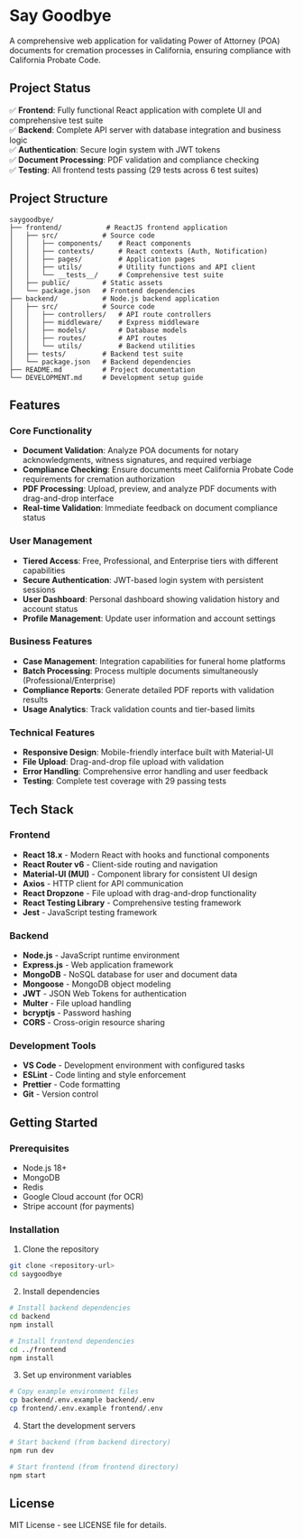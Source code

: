 # Say Goodbye

A comprehensive web application for validating Power of Attorney (POA) documents for cremation processes in California, ensuring compliance with California Probate Code.

## Project Status

✅ **Frontend**: Fully functional React application with complete UI and comprehensive test suite  
✅ **Backend**: Complete API server with database integration and business logic  
✅ **Authentication**: Secure login system with JWT tokens  
✅ **Document Processing**: PDF validation and compliance checking  
✅ **Testing**: All frontend tests passing (29 tests across 6 test suites)

## Project Structure

```
saygoodbye/
├── frontend/           # ReactJS frontend application
│   ├── src/           # Source code
│   │   ├── components/    # React components
│   │   ├── contexts/      # React contexts (Auth, Notification)
│   │   ├── pages/         # Application pages
│   │   ├── utils/         # Utility functions and API client
│   │   └── __tests__/     # Comprehensive test suite
│   ├── public/        # Static assets
│   └── package.json   # Frontend dependencies
├── backend/           # Node.js backend application
│   ├── src/           # Source code
│   │   ├── controllers/   # API route controllers
│   │   ├── middleware/    # Express middleware
│   │   ├── models/        # Database models
│   │   ├── routes/        # API routes
│   │   └── utils/         # Backend utilities
│   ├── tests/         # Backend test suite
│   └── package.json   # Backend dependencies
├── README.md          # Project documentation
└── DEVELOPMENT.md     # Development setup guide
```

## Features

### Core Functionality
- **Document Validation**: Analyze POA documents for notary acknowledgments, witness signatures, and required verbiage
- **Compliance Checking**: Ensure documents meet California Probate Code requirements for cremation authorization
- **PDF Processing**: Upload, preview, and analyze PDF documents with drag-and-drop interface
- **Real-time Validation**: Immediate feedback on document compliance status

### User Management
- **Tiered Access**: Free, Professional, and Enterprise tiers with different capabilities
- **Secure Authentication**: JWT-based login system with persistent sessions
- **User Dashboard**: Personal dashboard showing validation history and account status
- **Profile Management**: Update user information and account settings

### Business Features
- **Case Management**: Integration capabilities for funeral home platforms
- **Batch Processing**: Process multiple documents simultaneously (Professional/Enterprise)
- **Compliance Reports**: Generate detailed PDF reports with validation results
- **Usage Analytics**: Track validation counts and tier-based limits

### Technical Features
- **Responsive Design**: Mobile-friendly interface built with Material-UI
- **File Upload**: Drag-and-drop file upload with validation
- **Error Handling**: Comprehensive error handling and user feedback
- **Testing**: Complete test coverage with 29 passing tests

## Tech Stack

### Frontend
- **React 18.x** - Modern React with hooks and functional components
- **React Router v6** - Client-side routing and navigation
- **Material-UI (MUI)** - Component library for consistent UI design
- **Axios** - HTTP client for API communication
- **React Dropzone** - File upload with drag-and-drop functionality
- **React Testing Library** - Comprehensive testing framework
- **Jest** - JavaScript testing framework

### Backend
- **Node.js** - JavaScript runtime environment
- **Express.js** - Web application framework
- **MongoDB** - NoSQL database for user and document data
- **Mongoose** - MongoDB object modeling
- **JWT** - JSON Web Tokens for authentication
- **Multer** - File upload handling
- **bcryptjs** - Password hashing
- **CORS** - Cross-origin resource sharing

### Development Tools
- **VS Code** - Development environment with configured tasks
- **ESLint** - Code linting and style enforcement
- **Prettier** - Code formatting
- **Git** - Version control

## Getting Started

### Prerequisites
- Node.js 18+
- MongoDB
- Redis
- Google Cloud account (for OCR)
- Stripe account (for payments)

### Installation

1. Clone the repository
```bash
git clone <repository-url>
cd saygoodbye
```

2. Install dependencies
```bash
# Install backend dependencies
cd backend
npm install

# Install frontend dependencies
cd ../frontend
npm install
```

3. Set up environment variables
```bash
# Copy example environment files
cp backend/.env.example backend/.env
cp frontend/.env.example frontend/.env
```

4. Start the development servers
```bash
# Start backend (from backend directory)
npm run dev

# Start frontend (from frontend directory)
npm start
```

## License

MIT License - see LICENSE file for details.
